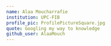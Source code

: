 ```yaml
---
name: Alaa Moucharrafie
institution: UPC-FIB
profile_pic: ProfilePictureSquare.jpg
quote: Googling my way to knowledge
github_user: AlaaMouch
---
```

